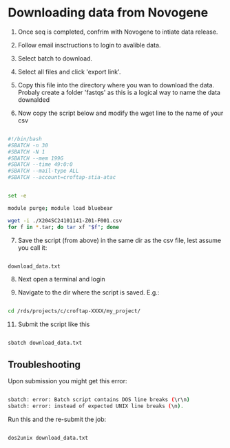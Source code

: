 
# Downloading data from Novogene

1. Once seq is completed, confrim with Novogene to intiate data release.

2. Follow email insctructions to login to avalible data.

3. Select batch to download.

4. Select all files and click 'export link'.

5. Copy this file into the directory where you wan to download the data. Probaly create a folder 'fastqs' as this is a logical way to name the data downalded

6. Now copy the script below and modify the wget line to the name of your csv



```bash

#!/bin/bash
#SBATCH -n 30
#SBATCH -N 1
#SBATCH --mem 199G
#SBATCH --time 49:0:0
#SBATCH --mail-type ALL
#SBATCH --account=croftap-stia-atac


set -e

module purge; module load bluebear

wget -i ./X204SC24101141-Z01-F001.csv
for f in *.tar; do tar xf "$f"; done

```

7. Save the script (from above) in the same dir as the csv file, lest assume you call it:

```bash

download_data.txt

```

8. Next open a terminal and login

9. Navigate to the dir where the script is saved. E.g.:

 ```bash

cd /rds/projects/c/croftap-XXXX/my_project/

 ```




11. Submit the script like this

 ```bash

sbatch download_data.txt

 ```

## Troubleshooting

Upon submission you might get this error:

 ```bash

sbatch: error: Batch script contains DOS line breaks (\r\n)
sbatch: error: instead of expected UNIX line breaks (\n).

 ```

Run this and the re-submit the job:

```bash

dos2unix download_data.txt

 ```
